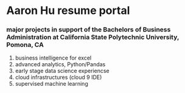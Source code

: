 # Aaron Hu resume portal
### major projects in support of the Bachelors of Business Administration at California State Polytechnic University, Pomona, CA 
1. business intelligence for excel
2. advanced analytics, Python/Pandas
3. early stage data science experiencse
4. cloud infrastructures (cloud 9 IDE)
5. supervised machine learning
